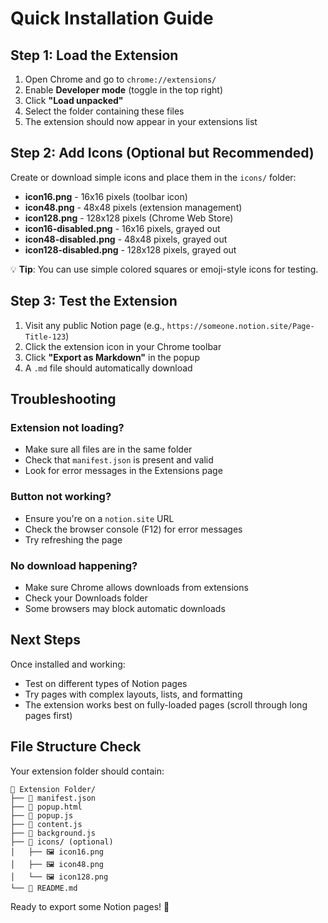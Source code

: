 # Quick Installation Guide

## Step 1: Load the Extension

1. Open Chrome and go to `chrome://extensions/`
2. Enable **Developer mode** (toggle in the top right)
3. Click **"Load unpacked"**
4. Select the folder containing these files
5. The extension should now appear in your extensions list

## Step 2: Add Icons (Optional but Recommended)

Create or download simple icons and place them in the `icons/` folder:

- **icon16.png** - 16x16 pixels (toolbar icon)
- **icon48.png** - 48x48 pixels (extension management)  
- **icon128.png** - 128x128 pixels (Chrome Web Store)
- **icon16-disabled.png** - 16x16 pixels, grayed out
- **icon48-disabled.png** - 48x48 pixels, grayed out
- **icon128-disabled.png** - 128x128 pixels, grayed out

💡 **Tip**: You can use simple colored squares or emoji-style icons for testing.

## Step 3: Test the Extension

1. Visit any public Notion page (e.g., `https://someone.notion.site/Page-Title-123`)
2. Click the extension icon in your Chrome toolbar
3. Click **"Export as Markdown"** in the popup
4. A `.md` file should automatically download

## Troubleshooting

### Extension not loading?
- Make sure all files are in the same folder
- Check that `manifest.json` is present and valid
- Look for error messages in the Extensions page

### Button not working?
- Ensure you're on a `notion.site` URL
- Check the browser console (F12) for error messages
- Try refreshing the page

### No download happening?
- Make sure Chrome allows downloads from extensions
- Check your Downloads folder
- Some browsers may block automatic downloads

## Next Steps

Once installed and working:
- Test on different types of Notion pages
- Try pages with complex layouts, lists, and formatting
- The extension works best on fully-loaded pages (scroll through long pages first)

## File Structure Check

Your extension folder should contain:
```
📁 Extension Folder/
├── 📄 manifest.json
├── 📄 popup.html  
├── 📄 popup.js
├── 📄 content.js
├── 📄 background.js
├── 📁 icons/ (optional)
│   ├── 🖼️ icon16.png
│   ├── 🖼️ icon48.png  
│   └── 🖼️ icon128.png
└── 📄 README.md
```

Ready to export some Notion pages! 🚀 
